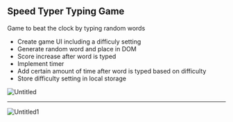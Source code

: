 ## Speed Typer Typing Game

Game to beat the clock by typing random words
- Create game UI including a difficuly setting
- Generate random word and place in DOM
- Score increase after word is typed
- Implement timer
- Add certain amount of time after word is typed based on difficulty
- Store difficulty setting in local storage


![Untitled](https://user-images.githubusercontent.com/20695270/206863966-cbe63526-f31b-46fb-8156-b8c789540d66.png)<hr>
![Untitled1](https://user-images.githubusercontent.com/20695270/206863998-3cce2bc1-5830-44f1-ab2b-e6ed5d26db49.png)

